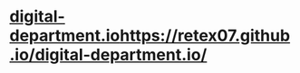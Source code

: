 # [digital-department.io](https://retex07.github.io/digital-department.io/)https://retex07.github.io/digital-department.io/
